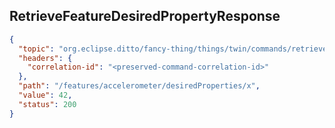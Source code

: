 ## RetrieveFeatureDesiredPropertyResponse

```json
{
  "topic": "org.eclipse.ditto/fancy-thing/things/twin/commands/retrieve",
  "headers": {
    "correlation-id": "<preserved-command-correlation-id>"
  },
  "path": "/features/accelerometer/desiredProperties/x",
  "value": 42,
  "status": 200
}
```